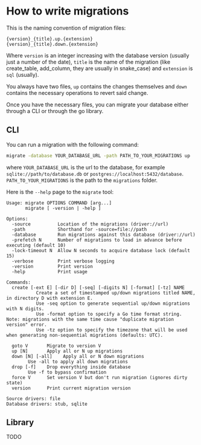 # How to write migrations

This is the naming convention of migration files:

```
{version}_{title}.up.{extension}
{version}_{title}.down.{extension}
```

Where `version` is an integer increasing with the database version
(usually just a number of the date), `title` is the name of the 
migration (like create_table, add_column, they are usually in 
snake_case) and `extension` is `sql` (usually).

You always have two files, `up` contains the changes themselves and 
`down` contains the necessary operations to revert said change.

Once you have the necessary files, you can migrate your database 
either through a CLI or through the go library.

## CLI
You can run a migration with the following command:

```sh
migrate -database YOUR_DATABASE_URL -path PATH_TO_YOUR_MIGRATIONS up
```

where `YOUR_DATABASE_URL` is the url to the database, for example
`sqlite://path/to/database.db` or `postgres://localhost:5432/database`.
`PATH_TO_YOUR_MIGRATIONS` is the path to the `migrations` folder.

Here is the `--help` page to the `migrate` tool:

```
Usage: migrate OPTIONS COMMAND [arg...]
       migrate [ -version | -help ]

Options:
  -source          Location of the migrations (driver://url)
  -path            Shorthand for -source=file://path
  -database        Run migrations against this database (driver://url)
  -prefetch N      Number of migrations to load in advance before executing (default 10)
  -lock-timeout N  Allow N seconds to acquire database lock (default 15)
  -verbose         Print verbose logging
  -version         Print version
  -help            Print usage

Commands:
  create [-ext E] [-dir D] [-seq] [-digits N] [-format] [-tz] NAME
           Create a set of timestamped up/down migrations titled NAME, in directory D with extension E.
           Use -seq option to generate sequential up/down migrations with N digits.
           Use -format option to specify a Go time format string. Note: migrations with the same time cause "duplicate migration version" error.
           Use -tz option to specify the timezone that will be used when generating non-sequential migrations (defaults: UTC).

  goto V       Migrate to version V
  up [N]       Apply all or N up migrations
  down [N] [-all]    Apply all or N down migrations
        Use -all to apply all down migrations
  drop [-f]    Drop everything inside database
        Use -f to bypass confirmation
  force V      Set version V but don't run migration (ignores dirty state)
  version      Print current migration version

Source drivers: file
Database drivers: stub, sqlite
```

## Library 
TODO
